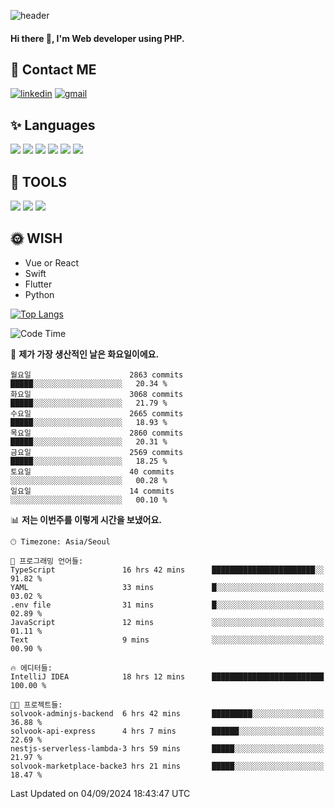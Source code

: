 ![header](https://capsule-render.vercel.app/api?type=waving&color=auto&height=300&section=header&text=Elin&fontSize=90&animation=twinkling)

#### Hi there 👋, I'm <b>Web developer</b> using PHP. ####

<!--
- 🔭 I’m currently working on Uniwill
- 🌱 I’m currently learning Vue or React or Python.
-->

<!---#### I am PHP developer --->

## 💌 Contact ME ###
[<img src='https://img.shields.io/badge/-EunjiKo-%230A66C2?style=flat-square&logo=LinkedIn&logoColor=white' alt='linkedin'>](https://www.linkedin.com/in/https://www.linkedin.com/in/eunji-ko-00a907164//)  [<img src='https://img.shields.io/badge/-einee214%40gmail.com-%23EA4335?style=flat-square&logo=Gmail&logoColor=white' alt='gmail'>](einee214@gmail.com)  


## ✨ Languages
<img src='https://img.shields.io/badge/-PHP-%23777BB4?style=for-the-badge&logo=PHP&logoColor=white'> <img src='https://img.shields.io/badge/-Laravel-%23FF2D20?style=for-the-badge&logo=Laravel&logoColor=white'> <img src='https://img.shields.io/badge/Jquery-%230769AD?style=for-the-badge&logo=Jquery&logoColor=white'> <img src='https://img.shields.io/badge/CSS3-%231572B6?style=for-the-badge&logo=CSS3&logoColor=white'> <img src='https://img.shields.io/badge/Bootstrap-%237952B3?style=for-the-badge&logo=Bootstrap&logoColor=white' > <img src='https://img.shields.io/badge/MySQL-%234479A1?style=for-the-badge&logo=MySQL&logoColor=white' >

## 🌷 TOOLS
<img src='https://img.shields.io/badge/PHPSTORM-%23000000?style=for-the-badge&logo=PhpStorm&logoColor=white' > <img src='https://img.shields.io/badge/GitLab-%23FCA121?style=for-the-badge&logo=GitLab&logoColor=white' > <img src='https://img.shields.io/badge/GitHub-%23181717?style=for-the-badge&logo=GitHub&logoColor=white'>


## 🌞 WISH
- Vue or React
- Swift
- Flutter
- Python


[![Top Langs](https://github-readme-stats.vercel.app/api/top-langs/?username=ein214&layout=compact)](https://github.com/anuraghazra/github-readme-stats)

<!--START_SECTION:waka-->
![Code Time](http://img.shields.io/badge/Code%20Time-3%2C745%20hrs%2056%20mins-blue)

📅 **제가 가장 생산적인 날은 화요일이에요.** 

```text
월요일                      2863 commits        █████░░░░░░░░░░░░░░░░░░░░   20.34 % 
화요일                      3068 commits        █████░░░░░░░░░░░░░░░░░░░░   21.79 % 
수요일                      2665 commits        █████░░░░░░░░░░░░░░░░░░░░   18.93 % 
목요일                      2860 commits        █████░░░░░░░░░░░░░░░░░░░░   20.31 % 
금요일                      2569 commits        █████░░░░░░░░░░░░░░░░░░░░   18.25 % 
토요일                      40 commits          ░░░░░░░░░░░░░░░░░░░░░░░░░   00.28 % 
일요일                      14 commits          ░░░░░░░░░░░░░░░░░░░░░░░░░   00.10 % 
```


📊 **저는 이번주를 이렇게 시간을 보냈어요.** 

```text
🕑︎ Timezone: Asia/Seoul

💬 프로그래밍 언어들: 
TypeScript               16 hrs 42 mins      ███████████████████████░░   91.82 % 
YAML                     33 mins             █░░░░░░░░░░░░░░░░░░░░░░░░   03.02 % 
.env file                31 mins             █░░░░░░░░░░░░░░░░░░░░░░░░   02.89 % 
JavaScript               12 mins             ░░░░░░░░░░░░░░░░░░░░░░░░░   01.11 % 
Text                     9 mins              ░░░░░░░░░░░░░░░░░░░░░░░░░   00.90 % 

🔥 에디터들: 
IntelliJ IDEA            18 hrs 12 mins      █████████████████████████   100.00 % 

🐱‍💻 프로젝트들: 
solvook-adminjs-backend  6 hrs 42 mins       █████████░░░░░░░░░░░░░░░░   36.88 % 
solvook-api-express      4 hrs 7 mins        ██████░░░░░░░░░░░░░░░░░░░   22.69 % 
nestjs-serverless-lambda-3 hrs 59 mins       █████░░░░░░░░░░░░░░░░░░░░   21.97 % 
solvook-marketplace-backe3 hrs 21 mins       █████░░░░░░░░░░░░░░░░░░░░   18.47 % 
```


 Last Updated on 04/09/2024 18:43:47 UTC
<!--END_SECTION:waka-->

<!---![GitHub stats](https://github-readme-stats.vercel.app/api?username=ein214&show_icons=true&theme=dracula)  --->



